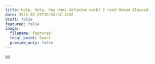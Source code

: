 ```yaml
---
title: Help, Help, how does Gofundme work? I need Humam Alasaad.
date: 2021-02-25T19:53:32.128Z
draft: false
featured: false
image:
  filename: featured
  focal_point: Smart
  preview_only: false
---
```

Hi